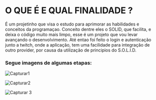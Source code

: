 # O QUE É E QUAL FINALIDADE ? 
É um projetinho que visa o estudo para aprimorar as habilidades e conceitos da programaçao.
Conceito dentre eles o SOLID, que facilita, e deixa o código muito mais limpo, esse é um projeto que vou levar avançando o desenvolvimento.
Até entao foi feito o login e autenticação junto a twitch, onde a aplicação, tem uma facilidade para integração de outro provider, por causa da utilização de principios do S.O.L.I.D.

### Segue imagens de algumas etapas:

![Capturar1](https://user-images.githubusercontent.com/99778340/180896358-9bc6b50a-2ddf-416e-8bd4-aa1bd33f730d.PNG)

![Capturar2](https://user-images.githubusercontent.com/99778340/180896616-1271f6ee-93b4-4be3-8cdb-8905d38b272a.PNG)

![Capturar 3](https://user-images.githubusercontent.com/99778340/180896691-dd64b3db-b42e-47a4-931a-89e70b208c32.PNG)
